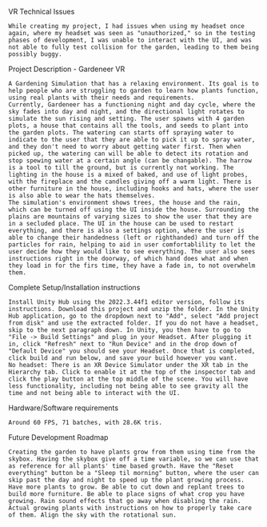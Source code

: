 VR Technical Issues

    While creating my project, I had issues when using my headset once again, where my headset was seen as "unauthorized," so in the testing phases of development, I was unable to interact with the UI, and was not able to fully test collision for the garden, leading to them being possibly buggy.

Project Description - Gardeneer VR

    A Gardening Simulation that has a relaxing environment. Its goal is to help people who are struggling to garden to learn how plants function, using real plants with their needs and requirements.
    Currently, Gardeneer has a functioning night and day cycle, where the sky fades into day and night, and the directional light rotates to simulate the sun rising and setting. The user spawns with 4 garden plots, a house that contains all the tools, and seeds to plant into the garden plots. The watering can starts off spraying water to indicate to the user that they are able to pick it up to spray water, and they don't need to worry about getting water first. Then when picked up, the watering can will be able to detect its rotation and stop spewing water at a certain angle (can be changable). The harrow is a tool to till the ground, but is currently not working. The lighting in the house is a mixed of baked, and use of light probes, with the fireplace and the candles giving off a warm light. There is other furniture in the house, including hooks and hats, where the user is also able to wear the hats themselves.
    The simulation's environment shows trees, the house and the rain, which can be turned off using the UI inside the house. Surrounding the plains are mountains of varying sizes to show the user that they are in a secluded place. The UI in the house can be used to restart everything, and there is also a settings option, where the user is able to change their handedness (left or righthanded) and turn off the particles for rain, helping to aid in user comfortablility to let the user decide how they would like to see everything. The user also sees instructions right in the doorway, of which hand does what and when they load in for the firs time, they have a fade in, to not overwhelm them.

Complete Setup/Installation instructions

    Install Unity Hub using the 2022.3.44f1 editor version, follow its instructions. Download this project and unzip the folder. In the Unity Hub application, go to the dropdown next to "Add", select "Add project from disk" and use the extracted folder. If you do not have a headset, skip to the next paragraph down. In Unity, you then have to go to "File -> Build Settings" and plug in your Headset. After plugging it in, click "Refresh" next to "Run Device" and in the drop down of "Default Device" you should see your Headset. Once that is completed, click build and run below, and save your build however you want.
    No headset: There is an XR Device Simulator under the XR tab in the Hierarchy tab. Click to enable it at the top of the inspector tab and click the play button at the top middle of the scene. You will have less functionality, including not being able to see gravity all the time and not being able to interact with the UI. 

Hardware/Software requirements

    Around 60 FPS, 71 batches, with 28.6K tris.

Future Development Roadmap

    Creating the garden to have plants grow from them using time from the skybox. Having the skybox give off a time variable, so we can use that as reference for all plants' time based growth. Have the "Reset everything" button be a "Sleep til morning" button, where the user can skip past the day and night to speed up the plant growing process. Have more plants to grow. Be able to cut down and replant trees to build more furniture. Be able to place signs of what crop you have growing. Rain sound effects that go away when disabling the rain. Actual growing plants with instructions on how to properly take care of them. Align the sky with the rotational sun.

